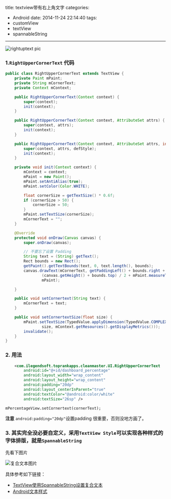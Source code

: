 title: textview带有右上角文字
categories:
  - Android
date: 2014-11-24 22:14:40
tags:
  - customView
  - textView
  - spannableString

---

![rightuptext pic](http://d.pcs.baidu.com/thumbnail/c75a444993a89f43fc58035402640681?fid=3440609375-250528-234267853765401&time=1416837600&sign=FDTAER-DCb740ccc5511e5e8fedcff06b081203-lRKYokykN%2F9aUhi9WLnZPY5BeV4%3D&rt=sh&expires=2h&r=288789566&sharesign=unknown&size=c710_u500&quality=100)

### 1.`RightUpperCornerText` 代码
```java
public class RightUpperCornerText extends TextView {
    private Paint mPaint;
    private String mCornerText;
    private Context mContext;

    public RightUpperCornerText(Context context) {
        super(context);
        init(context);
    }

    public RightUpperCornerText(Context context, AttributeSet attrs) {
        super(context, attrs);
        init(context);
    }

    public RightUpperCornerText(Context context, AttributeSet attrs, int defStyle) {
        super(context, attrs, defStyle);
        init(context);
    }

    private void init(Context context) {
        mContext = context;
        mPaint = new Paint();
        mPaint.setAntiAlias(true);
        mPaint.setColor(Color.WHITE);

        float cornerSize = getTextSize() * 0.6f;
        if (cornerSize > 50) {
            cornerSize = 50;
        }
        mPaint.setTextSize(cornerSize);
        mCornerText = "";
    }

    @Override
    protected void onDraw(Canvas canvas) {
        super.onDraw(canvas);

        // 不要忘了设置 Padding
        String text = (String) getText();
        Rect bounds = new Rect();
        getPaint().getTextBounds(text, 0, text.length(), bounds);
        canvas.drawText(mCornerText, getPaddingLeft() + bounds.right + bounds.left,
                (canvas.getHeight() + bounds.top) / 2 + mPaint.measureText(mCornerText),
                mPaint);

    }

    public void setCornertext(String text) {
        mCornerText = text;
    }

    public void setCornertextSize(float size) {
        mPaint.setTextSize(TypedValue.applyDimension(TypedValue.COMPLEX_UNIT_DIP,
                size, mContext.getResources().getDisplayMetrics()));
        invalidate();
    }
}
```

### 2. 用法
```xml
    <com.ilegendsoft.toprankapps.cleanmaster.UI.RightUpperCornerText
        android:id="@+id/dashboard_percentage"
        android:layout_width="wrap_content"
        android:layout_height="wrap_content"
        android:padding="20dp"
        android:layout_centerInParent="true"
        android:textColor="@android:color/white"
        android:textSize="26sp" />
```

`mPercentageView.setCornertext(cornerText);`

**注意** `android:padding="20dp"`设置padding 很重要，否则没地方画了。

### 3. 其实完全没必要自定义，采用`TextView Style`可以实现各种样式的字体排版，就是`SpannableString`

先看下图片

![复合文本图片](http://orgcent.com/wp-content/uploads/2012/04/textview_spannablestring.jpg)


具体参考如下链接：

* [TextView使用SpannableString设置复合文本](http://orgcent.com/android-textview-spannablestring-span/)
* [Android文本样式](http://blog.csdn.net/lixin84915/article/details/8110667)




